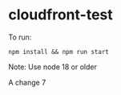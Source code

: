 # cloudfront-test

To run:

```shell
npm install && npm run start
```

Note: Use node 18 or older

A change 7
